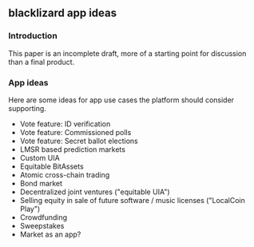 ## blacklizard app ideas

### Introduction

This paper is an incomplete draft, more of a starting point for discussion than a final product.

### App ideas

Here are some ideas for app use cases the platform should consider supporting.

- Vote feature: ID verification
- Vote feature: Commissioned polls
- Vote feature: Secret ballot elections
- LMSR based prediction markets
- Custom UIA
- Equitable BitAssets
- Atomic cross-chain trading
- Bond market
- Decentralized joint ventures ("equitable UIA")
- Selling equity in sale of future software / music licenses ("LocalCoin Play")
- Crowdfunding
- Sweepstakes
- Market as an app?
